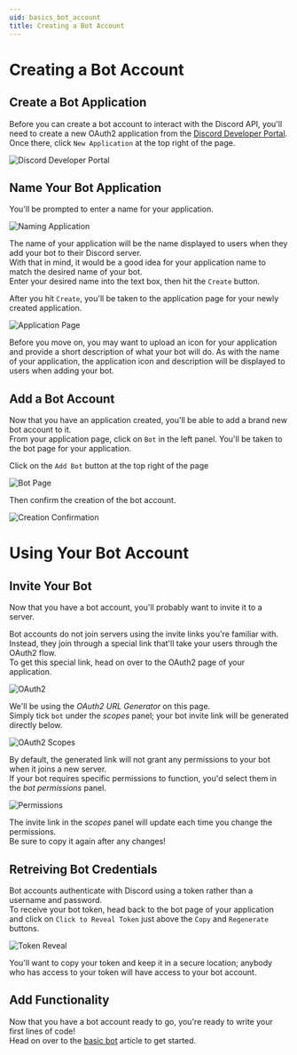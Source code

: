 ```yaml
---
uid: basics_bot_account
title: Creating a Bot Account
---
```


# Creating a Bot Account

## Create a Bot Application
Before you can create a bot account to interact with the Discord API, you'll need to create a new OAuth2 application from the [Discord Developer Portal](https://discord.com/developers/applications).
Once there, click `New Application` at the top right of the page.

![Discord Developer Portal](/images/01_01_new_app.png "New Application")

## Name Your Bot Application
You'll be prompted to enter a name for your application.<br/>

![Naming Application](/images/01_02_app_name.png "Naming Application")

The name of your application will be the name displayed to users when they add your bot to their Discord server.<br/>
With that in mind, it would be a good idea for your application name to match the desired name of your bot.<br/>
Enter your desired name into the text box, then hit the `Create` button.

After you hit `Create`, you'll be taken to the application page for your newly created application.

![Application Page](/images/01_03_app_page.png "Application Page")

Before you move on, you may want to upload an icon for your application and provide a short description of what your bot will do.
As with the name of your application, the application icon and description will be displayed to users when adding your bot.


## Add a Bot Account
Now that you have an application created, you'll be able to add a brand new bot account to it.<br/>
From your application page, click on `Bot` in the left panel. You'll be taken to the bot page for your application.

Click on the `Add Bot` button at the top right of the page

![Bot Page](/images/01_04_bot_page.png "Bot Page")

Then confirm the creation of the bot account.

![Creation Confirmation](/images/01_05_confirm_creation.png "Creation Confirmation")


# Using Your Bot Account

## Invite Your Bot
Now that you have a bot account, you'll probably want to invite it to a server. 

Bot accounts do not join servers using the invite links you're familiar with.<br/>
Instead, they join through a special link that'll take your users through the OAuth2 flow.<br/>
To get this special link, head on over to the OAuth2 page of your application.

![OAuth2](/images/01_06_oauth2.png "OAuth2 Page")

We'll be using the *OAuth2 URL Generator* on this page.<br/>
Simply tick `bot` under the *scopes* panel; your bot invite link will be generated directly below.

![OAuth2 Scopes](/images/01_07_scopes.png "OAuth2 Scopes")

By default, the generated link will not grant any permissions to your bot when it joins a new server.<br/>
If your bot requires specific permissions to function, you'd select them in the *bot permissions* panel.

![Permissions](/images/01_08_permissions.png "Permissions Panel")

The invite link in the *scopes* panel will update each time you change the permissions.<br/>
Be sure to copy it again after any changes!

## Retreiving Bot Credentials
Bot accounts authenticate with Discord using a token rather than a username and password.<br/>
To receive your bot token, head back to the bot page of your application and click on `Click to Reveal Token` just above the `Copy` and `Regenerate` buttons.

![Token Reveal](/images/01_09_reveal_token.png "Token Reveal")

You'll want to copy your token and keep it in a secure location; anybody who has access to your token will have access to your bot account.

## Add Functionality
Now that you have a bot account ready to go, you're ready to write your first lines of code!<br/>
Head on over to the [basic bot](xref:basics_basic_bot) article to get started.